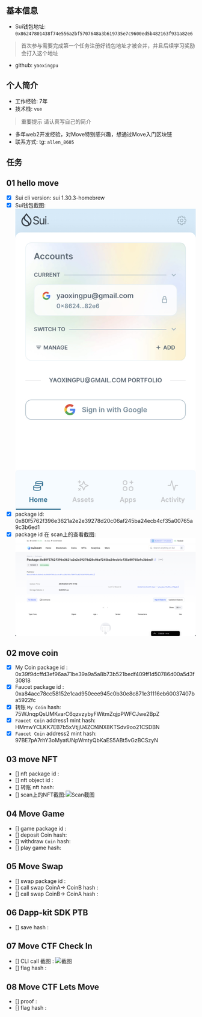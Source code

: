 <!--
 * @Author: yaoxingpu yaoxpu@163.com
 * @Date: 2024-08-20 09:03:47
 * @LastEditors: yaoxingpu yaoxpu@163.com
 * @LastEditTime: 2024-08-22 16:38:29
 * @FilePath: /letsmove/mover/yaoxingpu/readme.md
 * @Description: 
 * 
-->
## 基本信息

- Sui钱包地址: `0x86247801438f74e556a2bf5707648a3b619735e7c9600ed5b482163f931a82e6`

> 首次参与需要完成第一个任务注册好钱包地址才被合并，并且后续学习奖励会打入这个地址

- github: `yaoxingpu`

## 个人简介

- 工作经验: 7年
- 技术栈: `vue`

> 重要提示 请认真写自己的简介

- 多年web2开发经验，对Move特别感兴趣，想通过Move入门区块链
- 联系方式: tg: `allen_8605`

## 任务

## 01 hello move  

- [x] Sui cli version: sui 1.30.3-homebrew
- [x] Sui钱包截图: ![Sui钱包截图](./images/1.jpg)
- [x] package id: 0x80f5762f396e3621a2e2e39278d20c06af245ba24ecb4cf35a00765a9c3b6ed1
- [x] package id 在 scan上的查看截图:![Scan截图](./images/2.jpg)

## 02 move coin

- [x] My Coin package id : 0x39f9dcffd3ef96aa71be39a9a5a8b73b521bedf409ff1d50786d00a5d3f30818
- [x] Faucet package id : 0xa84acc78cc58152e1cad950eee945c0b30e8c871e31116eb60037407ba5922fc
- [x] 转账 `My Coin` hash: 75WJnqpQsUMKvarC6qzvzybyFWitmZqjpPWFCJwe2BpZ
- [x] `Faucet Coin` address1 mint hash: HMmwYCLKK7EB7b5xVtjjU4ZCf4NX8KTSdv9oo21CSDBN
- [x] `Faucet Coin` address2 mint hash: 97BE7pA7rhY3oMyatUNpWmtyQbKaES5ABt5vGzBCSzyN

## 03 move NFT

- [] nft package id :
- [] nft object id :
- [] 转账 nft  hash:
- [] scan上的NFT截图:![Scan截图](./images/你的图片地址)

## 04 Move Game

- [] game package id :
- [] deposit Coin hash:
- [] withdraw `Coin` hash:
- [] play game hash:

## 05 Move Swap

- [] swap package id :
- [] call swap CoinA-> CoinB  hash :
- [] call swap CoinB-> CoinA  hash :

## 06 Dapp-kit SDK PTB

- [] save hash :

## 07 Move CTF Check In

- [] CLI call 截图 : ![截图](./images/你的图片地址)
- [] flag hash :

## 08 Move CTF Lets Move

- [] proof :
- [] flag hash :
